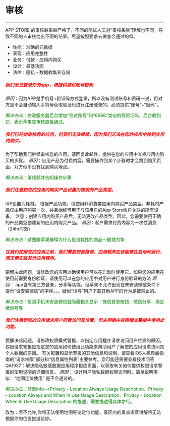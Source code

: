 # 审核
------

APP STORE 的审核越来越严格了，不同的测试人员对“审核条款”理解也不同，导致不同的人审核给出不同的结果。尽量按照要求去做总会通过的:yum:。

* 性能：准确的元数据
* 表现：应用完整性
* 业务：付款 - 应用内购买
* 设计：最低功能
* 法律：隐私 - 数据收集和存储

##### <label style="color:red">我们无法登录你的app，请提供测试账号密码</label>
*原因*：因为APP是手机号+验证码方式登录，所以没有测试账号和密码一说，但对方是不会自动输入手机号获取验证码进行注册登录的，必须提供“账号”+“密码”。

<label style="color:green">*解决办法*：修改服务器后台增加“测试账号”和“6666”类似的假验证码，后台收到它，表示苹果在审核直接通过。

##### <label style="color:red">我们已开始审核您的应用，但我们无法继续，因为我们无法在您的应用中找到应用内购买。</label>
为了帮助我们继续审核您的应用，请回复此邮件，提供在您的应用中查找应用内购买的步骤。
*原因*：应用产品为付费内容，需要操作到某个步骤时才会跳到购买页面，对方似乎没有找到购买地点。

<label style="color:green">*解决办法*：录视频并告知操作步骤</label>

##### <label style="color:red">我们注意到您的应用内购买产品设置为错误的产品类型。</label>
IAP设置为耗材。
根据产品功能，请使用非消费类应用内购买产品类型。非耗材产品仅由用户购买一次，并且始终可用于与该用户的App Store帐户关联的所有设备。
注意：创建应用内购买产品后，无法更改产品类型。因此，您需要使用正确的产品类型创建新的应用内购买产品。
*原因*：客户需求付费内容为一次性消费（24hr时效）

<label style="color:green">*解决办法*：试图跟苹果解释为什么是消耗性的商品～据理力争</label>

##### <label style="color:red">在我们使用您的应用之前，我们需要安装微信。应用程序应该能够在启动时运行，而无需安装其他应用程序。</label>
要解决此问题，请修改您的应用以确保用户可以在启动时使用它。如果您的应用在使用前需要身份验证，请使用可以在您的应用中对用户进行身份验证的方法
*原因*： app含有第三方登录，分享等功能，但苹果不允许出现在未安装微信条件下提示“请安装微信”的字样。。。疑似“诱导”用户下载其他APP的行为是被禁止的。

<label style="color:green">*解决办法*：检测手机未安装微信就隐藏相关显示：微信登录按钮，微信分享，绑定微信号等</label>


##### <label style="color:red">我们注意到您的应用请求用户同意访问其位置，但未明确在权限模式警报中使用此功能。</label>
要解决此问题，请修改权限模式警报，以指定应用程序请求访问用户位置的原因。
权限请求警报应指定您的应用如何使用此功能来帮助用户了解您的应用请求访问其个人数据的原因。
有关配置和显示警报的其他信息和说明，请查看iOS人机界面指南的“请求权限”部分和“信息属性列表”主要参考。您可能还需要查看技术问答QA1937：解决隐私敏感数据应用程序拒绝页面，以获取有关如何提供权限请求警报的使用说明的详细信息。
*原因*： 设计用户隐私数据权限访问时，简单说明类似：“地图定位使用” 是不会通过的。

<label style="color:green">*解决办法*：修改info—>Privacy - Location Always Usage Description、Privacy - Location Always and When In Use Usage Description、Privacy - Location When In Use Usage Description 的描述，需要描述得具体才行。

改为：若不允许,你将无法使用地图导览定位功能、景区内的景点语音讲解将无法根据你的位置推送给你。</label>